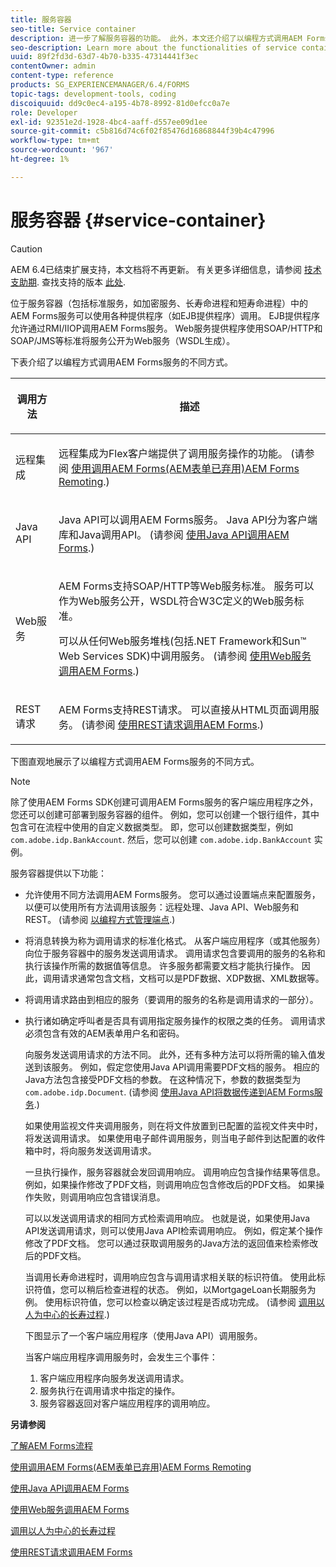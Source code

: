 ```yaml
---
title: 服务容器
seo-title: Service container
description: 进一步了解服务容器的功能。 此外，本文还介绍了以编程方式调用AEM Forms服务的不同方式。
seo-description: Learn more about the functionalities of service container. In addition, the article also describes the different ways in which you can programmatically invoke AEM Forms services.
uuid: 89f2fd3d-63d7-4b70-b335-47314441f3ec
contentOwner: admin
content-type: reference
products: SG_EXPERIENCEMANAGER/6.4/FORMS
topic-tags: development-tools, coding
discoiquuid: dd9c0ec4-a195-4b78-8992-81d0efcc0a7e
role: Developer
exl-id: 92351e2d-1928-4bc4-aaff-d557ee09d1ee
source-git-commit: c5b816d74c6f02f85476d16868844f39b4c47996
workflow-type: tm+mt
source-wordcount: '967'
ht-degree: 1%

---
```


# 服务容器 {#service-container}

>[!CAUTION]
>
>AEM 6.4已结束扩展支持，本文档将不再更新。 有关更多详细信息，请参阅 [技术支助期](https://helpx.adobe.com/cn/support/programs/eol-matrix.html). 查找支持的版本 [此处](https://experienceleague.adobe.com/docs/).

位于服务容器（包括标准服务，如加密服务、长寿命进程和短寿命进程）中的AEM Forms服务可以使用各种提供程序（如EJB提供程序）调用。 EJB提供程序允许通过RMI/IIOP调用AEM Forms服务。 Web服务提供程序使用SOAP/HTTP和SOAP/JMS等标准将服务公开为Web服务（WSDL生成）。

下表介绍了以编程方式调用AEM Forms服务的不同方式。

<table>
 <thead>
  <tr>
   <th><p>调用方法</p></th> 
   <th><p>描述</p></th> 
  </tr> 
 </thead> 
 <tbody>
  <tr>
   <td><p>远程集成</p></td> 
   <td><p>远程集成为Flex客户端提供了调用服务操作的功能。 (请参阅 <a href="/help/forms/developing/invoking-aem-forms-using-remoting.md#invoking-aem-forms-using-remoting">使用调用AEM Forms(AEM表单已弃用)AEM Forms Remoting</a>.)</p></td> 
  </tr> 
  <tr>
   <td><p>Java API</p></td> 
   <td><p>Java API可以调用AEM Forms服务。 Java API分为客户端库和Java调用API。 (请参阅 <a href="/help/forms/developing/invoking-aem-forms-using-java.md#invoking-aem-forms-using-the-java-api">使用Java API调用AEM Forms</a>.)</p></td> 
  </tr> 
  <tr>
   <td><p>Web服务</p></td> 
   <td><p>AEM Forms支持SOAP/HTTP等Web服务标准。 服务可以作为Web服务公开，WSDL符合W3C定义的Web服务标准。</p><p>可以从任何Web服务堆栈(包括.NET Framework和Sun™ Web Services SDK)中调用服务。 (请参阅 <a href="/help/forms/developing/invoking-aem-forms-using-web.md#invoking-aem-forms-using-web-services">使用Web服务调用AEM Forms</a>.)</p></td> 
  </tr> 
  <tr>
   <td><p>REST请求</p></td> 
   <td><p>AEM Forms支持REST请求。 可以直接从HTML页面调用服务。 (请参阅 <a href="/help/forms/developing/invoking-aem-forms-using-rest.md#invoking-aem-forms-using-rest-requests">使用REST请求调用AEM Forms</a>.)</p></td> 
  </tr> 
 </tbody> 
</table>

下图直观地展示了以编程方式调用AEM Forms服务的不同方式。

>[!NOTE]
>
>除了使用AEM Forms SDK创建可调用AEM Forms服务的客户端应用程序之外，您还可以创建可部署到服务容器的组件。 例如，您可以创建一个银行组件，其中包含可在流程中使用的自定义数据类型。 即，您可以创建数据类型，例如 `com.adobe.idp.BankAccount`. 然后，您可以创建 `com.adobe.idp.BankAccount` 实例。

服务容器提供以下功能：

* 允许使用不同方法调用AEM Forms服务。 您可以通过设置端点来配置服务，以便可以使用所有方法调用该服务：远程处理、Java API、Web服务和REST。 (请参阅 [以编程方式管理端点](/help/forms/developing/programmatically-endpoints.md#programmatically-managing-endpoints).)
* 将消息转换为称为调用请求的标准化格式。 从客户端应用程序（或其他服务）向位于服务容器中的服务发送调用请求。 调用请求包含要调用的服务的名称和执行该操作所需的数据值等信息。 许多服务都需要文档才能执行操作。 因此，调用请求通常包含文档，文档可以是PDF数据、XDP数据、XML数据等。
* 将调用请求路由到相应的服务（要调用的服务的名称是调用请求的一部分）。
* 执行诸如确定呼叫者是否具有调用指定服务操作的权限之类的任务。 调用请求必须包含有效的AEM表单用户名和密码。

   向服务发送调用请求的方法不同。 此外，还有多种方法可以将所需的输入值发送到该服务。 例如，假定您使用Java API调用需要PDF文档的服务。 相应的Java方法包含接受PDF文档的参数。 在这种情况下，参数的数据类型为 `com.adobe.idp.Document`. (请参阅 [使用Java API将数据传递到AEM Forms服务](/help/forms/developing/invoking-aem-forms-using-java.md#passing-data-to-aem-forms-services-using-the-java-api).)

   如果使用监视文件夹调用服务，则在将文件放置到已配置的监视文件夹中时，将发送调用请求。 如果使用电子邮件调用服务，则当电子邮件到达配置的收件箱中时，将向服务发送调用请求。

   一旦执行操作，服务容器就会发回调用响应。 调用响应包含操作结果等信息。 例如，如果操作修改了PDF文档，则调用响应包含修改后的PDF文档。 如果操作失败，则调用响应包含错误消息。

   可以以发送调用请求的相同方式检索调用响应。 也就是说，如果使用Java API发送调用请求，则可以使用Java API检索调用响应。 例如，假定某个操作修改了PDF文档。 您可以通过获取调用服务的Java方法的返回值来检索修改后的PDF文档。

   当调用长寿命进程时，调用响应包含与调用请求相关联的标识符值。 使用此标识符值，您可以稍后检查进程的状态。 例如，以MortgageLoan长期服务为例。 使用标识符值，您可以检查以确定该过程是否成功完成。 (请参阅 [调用以人为中心的长寿过程](/help/forms/developing/invoking-human-centric-long-lived.md#invoking-human-centric-long-lived-processes).)

   下图显示了一个客户端应用程序（使用Java API）调用服务。

   当客户端应用程序调用服务时，会发生三个事件：

   1. 客户端应用程序向服务发送调用请求。
   1. 服务执行在调用请求中指定的操作。
   1. 服务容器返回对客户端应用程序的调用响应。

**另请参阅**

[了解AEM Forms流程](/help/forms/developing/aem-forms-processes.md#understanding-aem-forms-processes)

[使用调用AEM Forms(AEM表单已弃用)AEM Forms Remoting](/help/forms/developing/invoking-aem-forms-using-remoting.md#invoking-aem-forms-using-remoting)

[使用Java API调用AEM Forms](/help/forms/developing/invoking-aem-forms-using-java.md#invoking-aem-forms-using-the-java-api)

[使用Web服务调用AEM Forms](/help/forms/developing/invoking-aem-forms-using-web.md#invoking-aem-forms-using-web-services)

[调用以人为中心的长寿过程](/help/forms/developing/invoking-human-centric-long-lived.md#invoking-human-centric-long-lived-processes)

[使用REST请求调用AEM Forms](/help/forms/developing/invoking-aem-forms-using-rest.md#invoking-aem-forms-using-rest-requests)
